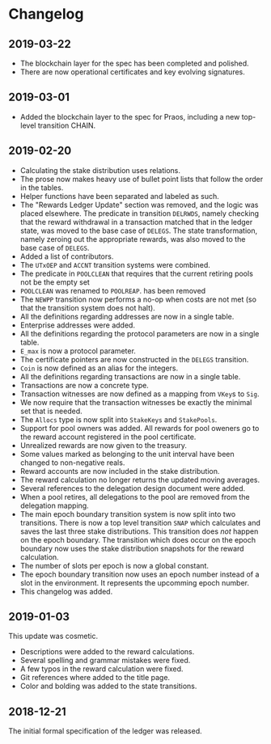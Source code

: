 # Changelog

## 2019-03-22

* The blockchain layer for the spec has been completed and polished.
* There are now operational certificates and key evolving signatures.

## 2019-03-01

* Added the blockchain layer to the spec for Praos, including a new top-level transition CHAIN.

## 2019-02-20

* Calculating the stake distribution uses relations.
* The prose now makes heavy use of bullet point lists that follow the order in the tables.
* Helper functions have been separated and labeled as such.
* The "Rewards Ledger Update" section was removed, and the logic was placed elsewhere.
  The predicate in transition `DELRWDS`, namely checking that the reward withdrawal in a transaction
  matched that in the ledger state, was moved to the base case of `DELEGS`.
  The state transformation, namely zeroing out the appropriate rewards,
  was also moved to the base case of `DELEGS`.
* Added a list of contributors.
* The `UTxOEP` and `ACCNT` transition systems were combined.
* The predicate in `POOLCLEAN` that requires that the current retiring pools not be the empty set
* `POOLCLEAN` was renamed to `POOLREAP`.
  has been removed
* The `NEWPP` transition now performs a no-op when costs are not met
  (so that the transition system does not halt).
* All the definitions regarding addresses are now in a single table.
* Enterprise addresses were added.
* All the definitions regarding the protocol parameters are now in a single table.
* `E_max` is now a protocol parameter.
* The certificate pointers are now constructed in the `DELEGS` transition.
* `Coin` is now defined as an alias for the integers.
* All the definitions regarding transactions are now in a single table.
* Transactions are now a concrete type.
* Transaction witnesses are now defined as a mapping from `VKey`s to `Sig`.
* We now require that the transaction witnesses be exactly the minimal set that is needed.
* The `Allocs` type is now split into `StakeKeys` and `StakePools`.
* Support for pool owners was added. All rewards for pool oweners go to the reward account
  registered in the pool certificate.
* Unrealized rewards are now given to the treasury.
* Some values marked as belonging to the unit interval have been changed to non-negative reals.
* Reward accounts are now included in the stake distribution.
* The reward calculation no longer returns the updated moving averages.
* Several references to the delegation design document were added.
* When a pool retires, all delegations to the pool are removed from the delegation mapping.
* The main epoch boundary transition system is now split into two transitions.
  There is now a top level transition `SNAP` which calculates and saves the last three stake distributions.
  This transition does *not* happen on the epoch boundary.
  The transition which does occur on the epoch boundary now uses the stake distribution snapshots
  for the reward calculation.
* The number of slots per epoch is now a global constant.
* The epoch boundary transition now uses an epoch number instead of a slot in the environment.
  It represents the upcomming epoch number.
* This changelog was added.

## 2019-01-03

This update was cosmetic.

* Descriptions were added to the reward calculations.
* Several spelling and grammar mistakes were fixed.
* A few typos in the reward calculation were fixed.
* Git references where added to the title page.
* Color and bolding was added to the state transitions.

## 2018-12-21

The initial formal specification of the ledger was released.
